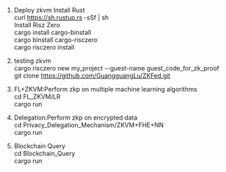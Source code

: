 1. Deploy zkvm
Install Rust  
curl https://sh.rustup.rs -sSf | sh  
Install Risz Zero  
cargo install cargo-binstall  
cargo binstall cargo-risczero  
cargo risczero install

2. testing zkvm  
cargo risczero new my_project --guest-name guest_code_for_zk_proof  
git clone https://github.com/GuangguangLu/ZKFed.git

3. FL+ZKVM:Perform zkp on multiple machine learning algorithms  
cd FL_ZKVM/LR  
cargo run

4. Delegation:Perform zkp on encrypted data  
cd Privacy_Delegation_Mechanism/ZKVM+FHE+NN  
cargo run

5. Blockchain Query  
cd Blockchain_Query  
cargo run  
